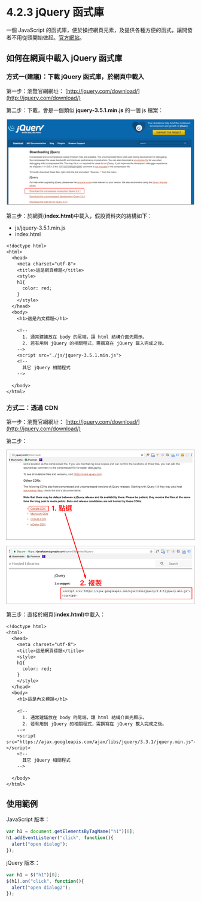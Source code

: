 # 4.2.3 jQuery 函式庫

一個 JavaScript 的函式庫，便於操控網頁元素，及提供各種方便的函式，讓開發者不用從頭開始做起。[官方網站](http://jquery.com/)。

## 如何在網頁中載入 jQuery 函式庫

### 方式一\(建議\)：下載 jQuery 函式庫，於網頁中載入

第一步：瀏覽官網網址： [http://jquery.com/download/](http://jquery.com/download/)

第二步：下載，會是一個類似 **jquery-3.5.1.min.js** 的一個 js 檔案：

![jQuery &#x4E0B;&#x8F09;](../../.gitbook/assets/jquery_download%20%281%29.png)

第三步：於網頁\(**index.html**\)中載入，假設資料夾的結構如下：

* js/jquery-3.5.1.min.js
* index.html

```markup
<!doctype html>
<html>
  <head>
    <meta charset="utf-8">
    <title>這是網頁標題</title>
    <style>
    h1{
      color: red;
    }
    </style>
  </head>
  <body>
    <h1>這是內文標題</h1>

    <!--
      1. 通常建議放在 body 的尾端，讓 html 結構介面先顯示。
      2. 若有用到 jQuery 的相關程式，需撰寫在 jQuery 載入完成之後。
    -->
    <script src="./js/jquery-3.5.1.min.js">
    <!--
      其它 jQuery 相關程式
    -->

  </body>
</html>
```

### 方式二：透過 CDN

第一步：瀏覽官網網址： [http://jquery.com/download/](http://jquery.com/download/)

第二步：

![](../../.gitbook/assets/jquery_download_by_cdn.png)

第三步：直接於網頁\(**index.html**\)中載入：

```markup
<!doctype html>
<html>
  <head>
    <meta charset="utf-8">
    <title>這是網頁標題</title>
    <style>
    h1{
      color: red;
    }
    </style>
  </head>
  <body>
    <h1>這是內文標題</h1>

    <!--
      1. 通常建議放在 body 的尾端，讓 html 結構介面先顯示。
      2. 若有用到 jQuery 的相關程式，需撰寫在 jQuery 載入完成之後。
    -->
    <script src="https://ajax.googleapis.com/ajax/libs/jquery/3.3.1/jquery.min.js"></script>
    <!--
      其它 jQuery 相關程式
    -->

  </body>
</html>
```

## 使用範例

JavaScript 版本：

```javascript
var h1 = document.getElementsByTagName("h1")[0];
h1.addEventListener("click", function(){
  alert("open dialog");
});
```

jQuery 版本：

```javascript
var h1 = $("h1")[0];
$(h1).on("click", function(){
  alert("open dialog2");
});
```

